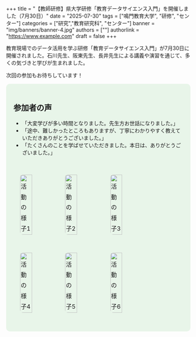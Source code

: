 +++
title = "【教師研修】県大学研修「教育データサイエンス入門」を開催しました（7月30日）"
date = "2025-07-30"
tags = ["鳴門教育大学", "研修", "センター"]
categories = ["研究","教育研究科", "センター"]
banner = "img/banners/banner-4.jpg"
authors = [""]
authorlink = "https://www.example.com"
draft = false
+++

教育現場でのデータ活用を学ぶ研修「教育データサイエンス入門」が7月30日に開催されました。石川先生、阪東先生、長井先生による講義や演習を通じて、多くの気づきと学びが生まれました。

次回の参加もお待ちしています！

<div style="background-color:#E8F5E9; padding: 20px; border-radius: 10px;">

## 参加者の声

- 「大変学びが多い時間となりました。先生方お世話になりました。」
- 「途中、難しかったところもありますが、丁寧にわかりやすく教えていただきありがとうございました。」
- 「たくさんのことを学ばせていただきました。本日は、ありがとうございました。」
<table style="width:100%; margin-left: auto; margin-right: auto; border-collapse: separate; border-spacing: 0 0px;">
  <tr>
    <td style="padding:15px; font-size:1em; line-height:1.8;">
      <div style="display: flex; justify-content: center; gap: 15px; margin-top: 20px;">
        <img src="/Naruto-WS2/img/formation-picture0.jpg" alt="活動の様子1" style="width: 30%; max-width: 250px; border-radius: 8px;" />
        <img src="/erdads/img/formation-picture2.jpg" alt="活動の様子2" style="width: 30%; max-width: 250px; border-radius: 8px;" />
        <img src="/erdads/img/formation-picture9.jpg" alt="活動の様子3" style="width: 30%; max-width: 250px; border-radius: 8px;" />
      </div>
      <br>
      <div style="display: flex; justify-content: center; gap: 15px; margin-top: 20px;">
        <img src="/erdads/img/formation-picture4.jpg" alt="活動の様子4" style="width: 30%; max-width: 250px; border-radius: 8px;" />
        <img src="/erdads/img/formation-picture5.jpg" alt="活動の様子5" style="width: 30%; max-width: 250px; border-radius: 8px;" />
        <img src="/erdads/img/formation-picture6.jpg" alt="活動の様子6" style="width: 30%; max-width: 250px; border-radius: 8px;" />
      </div>
    </td>
  </tr>
</table>

</div>

